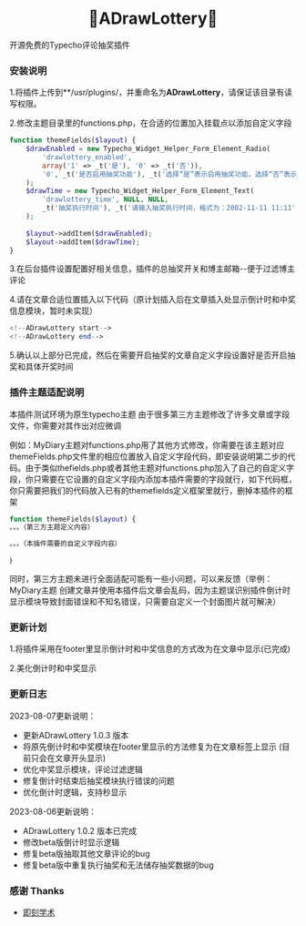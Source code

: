 <h1 align="center">🌿ADrawLottery🌿</h1>
    开源免费的Typecho评论抽奖插件

### 安装说明

1.将插件上传到**/usr/plugins/，并重命名为**ADrawLottery**，请保证该目录有读写权限。

2.修改主题目录里的functions.php，在合适的位置加入挂载点以添加自定义字段
```php
function themeFields($layout) {
    $drawEnabled = new Typecho_Widget_Helper_Form_Element_Radio(
        'drawlottery_enabled',
        array('1' => _t('是'), '0' => _t('否')),
        '0', _t('是否启用抽奖功能'), _t('选择“是”表示启用抽奖功能，选择“否”表示不启用抽奖功能')
    );
    $drawTime = new Typecho_Widget_Helper_Form_Element_Text(
        'drawlottery_time', NULL, NULL,
        _t('抽奖执行时间'), _t('请输入抽奖执行时间，格式为：2002-11-11 11:11')
    );
    
    $layout->addItem($drawEnabled);
    $layout->addItem($drawTime);
}
```

3.在后台插件设置配置好相关信息，插件的总抽奖开关和博主邮箱--便于过滤博主评论

4.请在文章合适位置插入以下代码（原计划插入后在文章插入处显示倒计时和中奖信息模块，暂时未实现）

```php
<!--ADrawLottery start-->
<!--ADrawLottery end-->
```

5.确认以上部分已完成，然后在需要开启抽奖的文章自定义字段设置好是否开启抽奖和具体开奖时间

### 插件主题适配说明

本插件测试环境为原生typecho主题
由于很多第三方主题修改了许多文章或字段文件，你需要对其作出对应微调

例如：MyDiary主题对functions.php用了其他方式修改，你需要在该主题对应themeFields.php文件里的相应位置放入自定义字段代码，即安装说明第二步的代码。由于类似thefields.php或者其他主题对functions.php加入了自己的自定义字段，你只需要在它设置的自定义字段内添加本插件需要的字段就行，如下代码框，你只需要把我们的代码放入已有的themefields定义框架里就行，删掉本插件的框架

```php
function themeFields($layout) {
。。。（第三方主题定义内容）

。。。（本插件需要的自定义字段内容）

｝
```

同时，第三方主题未进行全面适配可能有一些小问题，可以来反馈（举例：MyDiary主题 创建文章并使用本插件后文章会乱码，因为主题误识别插件倒计时显示模块导致封面错误和不知名错误，只需要自定义一个封面图片就可解决）

### 更新计划

1.将插件采用在footer里显示倒计时和中奖信息的方式改为在文章中显示(已完成)

2.美化倒计时和中奖显示

### 更新日志


2023-08-07更新说明：
* 更新ADrawLottery 1.0.3 版本
* 将原先倒计时和中奖模块在footer里显示的方法修复为在文章标签上显示 (目前只会在文章开头显示)
* 优化中奖显示模块，评论过滤逻辑
* 修复倒计时结束后抽奖模块执行错误的问题
* 优化倒计时逻辑，支持秒显示

2023-08-06更新说明：
* ADrawLottery 1.0.2 版本已完成
* 修改beta版倒计时显示逻辑
* 修复beta版抽取其他文章评论的bug
* 修复beta版中重复执行抽奖和无法储存抽奖数据的bug

### 感谢 Thanks

- [即刻学术](https://www.ijkxs.com "技术支持")

